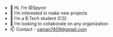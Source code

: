 - 👋 Hi, I’m @Spyror
- 👀 I’m interested in make new projects
- 🌱 I’m a B.Tech student (CS)
- 💞️ I’m looking to collaborate on any organization
- 📫 Contact - vaman7409@gmail.com

<!---
Spyror/Spyror is a ✨ special ✨ repository because its `README.md` (this file) appears on your GitHub profile.
You can click the Preview link to take a look at your changes.
--->
